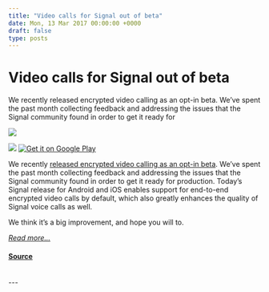```yaml
---
title: "Video calls for Signal out of beta"
date: Mon, 13 Mar 2017 00:00:00 +0000
draft: false
type: posts
---
```

# Video calls for Signal out of beta





 We recently released encrypted video calling as an opt-in beta. We’ve spent the past month collecting feedback and addressing the issues that the Signal community found in order to get it ready for

![](/blog/images/callkit.png)

[![](/blog/images/appstore.png)](https://itunes.apple.com/us/app/signal-private-messenger/id874139669) [![Get it on Google Play](https://play.google.com/intl/en_us/badges/images/generic/en-play-badge.png)](https://play.google.com/store/apps/details?id=org.thoughtcrime.securesms)

We recently [released encrypted video calling as an opt-in beta](/blog/signal-video-calls-beta). We’ve spent the past month collecting feedback and addressing the issues that the Signal community found in order to get it ready for production. Today’s Signal release for Android and iOS enables support for end-to-end encrypted video calls by default, which also greatly enhances the quality of Signal voice calls as well.

We think it’s a big improvement, and hope you will to.

[_Read more..._](https://signal.org/blog/signal-video-calls/)

#### [Source](https://signal.org/blog/signal-video-calls/)

<br/>
---
